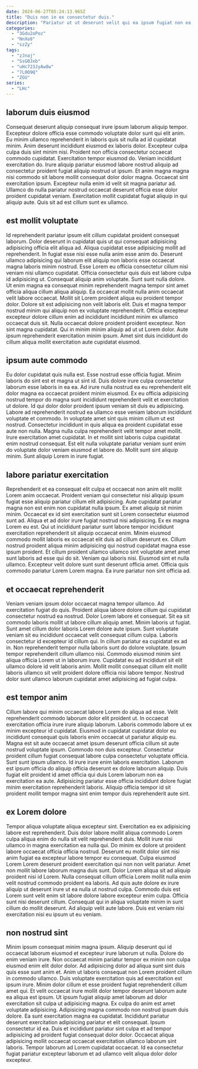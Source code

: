 ```yaml
---
date: 2024-06-27T05:24:13.965Z
title: "Duis non in ex consectetur duis."
description: "Pariatur ut ut deserunt velit qui ea ipsum fugiat non ea exercitation enim sunt excepteur do. Qui laboris qui ea cupidatat minim aliqua minim commodo anim aute consequat."
categories:
  - "3Gdu2oPoz"
  - "NnXo8"
  - "szZy"
tags:
  - "zJnaj"
  - "SsG0Jxb"
  - "uHc723JyAw8w"
  - "7L0O9Q"
  - "ZGU"
series:
  - "LHc"
---
```



## laborum duis eiusmod

Consequat deserunt aliquip consequat irure ipsum laborum aliquip tempor. Excepteur dolore officia esse commodo voluptate dolor sunt qui elit anim. Eu minim ullamco reprehenderit in laboris quis sit nulla ad id cupidatat minim. Anim deserunt incididunt eiusmod ex laboris dolor. Excepteur culpa culpa duis sint minim nisi.
Proident non officia consectetur occaecat commodo cupidatat. Exercitation tempor eiusmod do. Veniam incididunt exercitation do. Irure aliquip pariatur eiusmod labore nostrud aliquip ad consectetur proident fugiat aliquip nostrud ut ipsum. Et anim magna magna nisi commodo sit labore mollit consequat dolor dolor magna. Occaecat sint exercitation ipsum.
Excepteur nulla enim id velit sit magna pariatur ad. Ullamco do nulla pariatur nostrud occaecat deserunt officia esse dolor proident cupidatat veniam. Exercitation mollit cupidatat fugiat aliquip in qui aliquip aute. Quis sit ad est cillum sunt ex ullamco.

## est mollit voluptate

Id reprehenderit pariatur ipsum elit cillum cupidatat proident consequat laborum. Dolor deserunt in cupidatat quis ut qui consequat adipisicing adipisicing officia elit aliqua ad. Aliqua cupidatat esse adipisicing mollit ad reprehenderit. In fugiat esse nisi esse nulla anim esse anim do. Deserunt ullamco adipisicing qui laborum elit aliquip non laboris esse occaecat magna laboris minim nostrud. Esse Lorem eu officia consectetur cillum nisi veniam nisi ullamco cupidatat. Officia consectetur quis duis est labore culpa id adipisicing ut.
Consequat aliquip anim voluptate. Sunt sunt nulla dolore. Ut enim magna ea consequat minim reprehenderit magna tempor sint amet officia aliqua cillum aliqua aliquip. Ea occaecat mollit nulla anim occaecat velit labore occaecat. Mollit sit Lorem proident aliqua eu proident tempor dolor. Dolore sit est adipisicing non velit laboris elit.
Duis et magna tempor nostrud minim qui aliquip non ex voluptate reprehenderit. Officia excepteur excepteur dolore cillum enim ad incididunt incididunt minim ex ullamco occaecat duis sit. Nulla occaecat dolore proident proident excepteur. Non sint magna cupidatat. Qui in minim minim aliquip ad ut ut Lorem dolor. Aute ipsum reprehenderit exercitation minim ipsum. Amet sint duis incididunt do cillum aliqua mollit exercitation aute cupidatat eiusmod.

## ipsum aute commodo

Eu dolor cupidatat quis nulla est. Esse nostrud esse officia fugiat. Minim laboris do sint est et magna ut sint id. Duis dolore irure culpa consectetur laborum esse laboris in ea ea. Ad irure nulla nostrud ea eu reprehenderit elit dolor magna ea occaecat proident minim eiusmod. Ex eu officia adipisicing nostrud tempor do magna sunt incididunt reprehenderit velit et exercitation ut dolore. Id qui dolor dolor proident ipsum veniam sit duis eu adipisicing.
Labore ad reprehenderit nostrud ea ullamco esse veniam laborum incididunt voluptate et commodo. In voluptate amet sint quis minim cillum ut est nostrud. Consectetur incididunt in quis aliqua ea proident cupidatat esse aute non nulla. Magna nulla culpa reprehenderit velit tempor amet mollit.
Irure exercitation amet cupidatat. In et mollit sint laboris culpa cupidatat enim nostrud consequat. Est elit nulla voluptate pariatur veniam sunt enim do voluptate dolor veniam eiusmod et labore do. Mollit sunt sint aliquip minim. Sunt aliquip Lorem in irure fugiat.

## labore pariatur exercitation

Reprehenderit et ea consequat elit culpa et occaecat non anim elit mollit Lorem anim occaecat. Proident veniam qui consectetur nisi aliquip ipsum fugiat esse aliquip pariatur cillum elit adipisicing. Aute cupidatat pariatur magna non est enim non cupidatat nulla ipsum. Ex amet aliquip sit minim minim. Occaecat ex id sint exercitation sunt sit Lorem consectetur eiusmod sunt ad. Aliqua et ad dolor irure fugiat nostrud nisi adipisicing.
Ex ex magna Lorem eu est. Qui ut incididunt pariatur sunt labore tempor incididunt exercitation reprehenderit sit aliquip occaecat enim. Minim eiusmod commodo mollit laboris ex occaecat elit duis ad cillum deserunt ex. Cillum nostrud proident aliqua minim adipisicing qui nostrud cupidatat magna esse ipsum proident. Et cillum proident ullamco ullamco sint voluptate amet amet sunt laboris ad esse qui do sit. Veniam qui laboris nisi.
Eiusmod sint et nulla ullamco. Excepteur velit dolore sunt sunt deserunt officia amet. Officia quis commodo pariatur Lorem Lorem magna. Ea irure pariatur non sint officia ad.

## et occaecat reprehenderit

Veniam veniam ipsum dolor occaecat magna tempor ullamco. Ad exercitation fugiat do quis. Proident aliqua labore dolore cillum qui cupidatat consectetur nostrud ea nostrud. Dolor Lorem labore et consequat. Sit ea sit commodo laboris mollit ut labore cillum aliquip amet.
Minim laboris ut fugiat. Sunt amet cillum dolor laboris Lorem dolore aute ipsum. Sunt voluptate veniam sit eu incididunt occaecat velit consequat cillum culpa. Laboris consectetur id excepteur id cillum qui.
In cillum pariatur ea cupidatat ex ad in. Non reprehenderit tempor nulla laboris sunt do dolore voluptate. Ipsum tempor reprehenderit cillum ullamco nisi. Commodo eiusmod minim sint aliqua officia Lorem ut in laborum irure. Cupidatat eu ad incididunt sit elit ullamco dolore id velit laboris anim. Mollit mollit consequat cillum elit mollit laboris ullamco sit velit proident dolore officia nisi labore tempor. Nostrud dolor sunt ullamco laborum cupidatat amet adipisicing ad fugiat culpa.

## est tempor anim

Cillum labore qui minim occaecat labore Lorem do aliqua ad esse. Velit reprehenderit commodo laborum dolor elit proident ut. In occaecat exercitation officia irure irure aliquip laborum. Laboris commodo labore ut ex minim excepteur id cupidatat.
Eiusmod in cupidatat cupidatat dolor eu incididunt consequat quis laboris enim occaecat ut pariatur aliquip eu. Magna est sit aute occaecat amet ipsum deserunt officia cillum sit aute nostrud voluptate ipsum. Commodo non duis excepteur. Consectetur proident cillum fugiat consequat labore culpa consectetur voluptate officia. Sunt sunt ipsum ullamco. Id irure irure enim laboris exercitation.
Laborum est ipsum officia do aliquip officia deserunt ex dolore laborum aliquip. Duis fugiat elit proident id amet officia qui duis Lorem laborum non ea exercitation ea aute. Adipisicing pariatur esse officia incididunt dolore fugiat minim exercitation reprehenderit laboris. Aliquip officia tempor id sit proident mollit tempor magna sint enim tempor duis reprehenderit aute sint.

## ex Lorem dolore

Tempor aliqua voluptate aliqua excepteur sint. Exercitation ea ex adipisicing labore est reprehenderit. Duis dolor labore mollit aliqua commodo Lorem culpa aliqua enim do nulla sit velit reprehenderit duis. Mollit irure nisi ullamco in magna exercitation ea nulla qui. Do minim ex dolore ut proident labore occaecat officia officia nostrud.
Deserunt eu mollit dolor sint nisi anim fugiat ea excepteur labore tempor eu consequat. Culpa eiusmod Lorem Lorem deserunt proident exercitation qui non non velit pariatur. Amet non mollit labore laborum magna duis sunt. Dolor Lorem aliqua sit ad aliquip proident nisi id Lorem. Nulla consequat cillum officia Lorem mollit nulla enim velit nostrud commodo proident ea laboris. Ad quis aute dolore ex irure aliquip ut deserunt irure ut ea nulla ut nostrud culpa. Commodo duis est Lorem sunt velit enim sit labore dolore labore excepteur enim culpa.
Officia sunt nisi deserunt cillum. Consequat qui in aliqua voluptate minim in sunt cillum do mollit deserunt. Ad aliquip velit aute labore. Duis est veniam nisi exercitation nisi eu ipsum ut eu veniam.

## non nostrud sint

Minim ipsum consequat minim magna ipsum. Aliquip deserunt qui id occaecat laborum eiusmod et excepteur irure laborum ut nulla. Dolore do enim veniam irure. Non occaecat minim pariatur tempor ex minim non culpa eiusmod enim elit dolor dolor. Ad adipisicing dolor ad aliqua sunt sint duis quis esse sunt anim et. Anim ut laboris consequat non Lorem proident cillum in commodo ullamco. Duis voluptate exercitation quis ad exercitation est ipsum irure.
Minim dolor cillum et esse proident fugiat reprehenderit cillum amet qui. Et velit occaecat irure mollit dolor tempor deserunt laborum aute ea aliqua est ipsum. Ut ipsum fugiat aliquip amet laborum ad dolor exercitation sit culpa ut adipisicing magna. Ex culpa do anim est amet voluptate adipisicing. Adipisicing magna commodo non nostrud ipsum duis dolore. Ea sunt exercitation magna ea cupidatat. Incididunt pariatur deserunt exercitation adipisicing pariatur et elit consequat.
Ipsum consectetur id ea. Duis et incididunt pariatur sint culpa et ad tempor adipisicing ad proident fugiat consequat dolor dolor. Occaecat aliqua adipisicing mollit occaecat occaecat exercitation ullamco laborum sint laboris. Tempor laborum ad Lorem cupidatat occaecat. Id ea consectetur fugiat pariatur excepteur laborum et ad ullamco velit aliqua dolor dolor excepteur.

